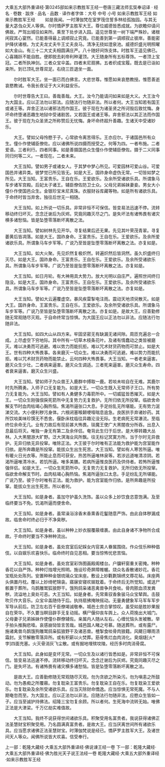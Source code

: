 大乘五大部外重译经·第0245部如来示教胜军王经一卷唐三藏法师玄奘奉诏译
· 经名 · 卷数 · 跋序
· 品名 · 品数 · 译作者字体：大号 中号 小号
如来示教胜军王经
如来示教胜军王经
　　如是我闻。一时薄伽梵在室罗筏住誓多林给孤独园。与其无量大苾刍众天人等俱。尔时憍萨罗主胜军大王。尊位威德皆悉成就。为欲瞻仰请问佛故。严驾出城往如来所。乘至下处步进入园。遥见世尊坐一树下端严殊妙。诸根闲寂其心宴然。已能善得最上调顺寂止究竟。已能善到第一调顺寂止彼岸。善能密护降伏诸根。为丈夫龙丈夫牛王丈夫良马。清净无挠如澄泉池。威德炽盛光明照曜如大金山。有三十二大丈夫相圆满庄严。八十随好间饰支体。时胜军王遥见佛已。心喜踊跃不能自胜。便即脱去刹帝利种灌顶。大王随身所有五标尊饰。一者顶上宝冠。二者所执神剑。三者众宝伞盖。四者末尼扇拂。五者织成宝履。既去是已诣如来所。到已顶礼世尊双足。右绕三匝退坐一面。

　　尔时胜军大王。坐一面已而白佛言。大悲世尊。惟愿如来哀愍教授。惟愿善逝哀愍教诫。令我长夜证于大义利益安乐。

　　尔时世尊告大王曰。善哉善哉。大王。汝今乃能请问如来如是大义。大王汝今为大国主。应以正法勿以邪法。应随法行勿随非法。所以者何。大王当知若有国王或诸王等。弃舍正法以诸邪法而作国王。彼于现在为诸圣贤之所诃毁后致忧悔。身坏命终堕诸恶趣生地狱中受诸剧苦。又若国王或诸王等。弃舍邪法以其正法而作国王。彼于现在为众圣贤之所称赞后无忧悔。身坏命终超升善趣。生诸天中受诸妙乐。

　　大王。譬如父母怜愍于子。心常欲令离苦得乐。王亦应尔。于诸国邑所有众生。僮仆作使辅臣僚佐。应以诸佛所说四摄而授受之。何等为四。一者布施。二者爱语。三者利行。四者同事。如是善摄国邑众生僮仆作使辅臣僚佐。摄于二义同事同归何等二义。一者现在。二者未来。

　　大王当知。譬如男子或诸女人。于其梦中梦心所见。可爱园林可爱山谷。可爱国邑并诸异类。彼梦觉已所见皆无。如是大王。国祚身命虚伪无常。一切皆如梦之所见。大王当知。王富贵乐。王自在乐。王爱欲乐。及余所受诸欲乐具。所谓象马车步诸军宫殿。后妃太子诸王。辅臣僚佐防卫士众。父母兄弟姊妹妻妾。男女大小僮仆作使国邑众生。金银珍宝末尼真珠。衣服财谷库藏等物。如是所有诸欲乐具。于命终时皆当弃舍。独往后世无一相随。

　　大王当知。如上所说一切乐具。非常非恒不可保信。皆变易法迅速不停。流转移动终归坏灭。念念迁谢后为灰烬。究竟同趣灭尽之门。是失坏法有诸怖畏有诸灾横多诸愁恼。皆是坠堕零落断坏离散之法。

　　大王当知。譬如树林先见开华。寻复结果后还无果。先见其叶荣茂青翠。寻复萎黄后皆凋落。如是大王。国祚身命。王富贵乐。王自在乐。王爱欲乐。及余所爱诸欲乐具。所谓象马车步军等。广说乃至皆是坠堕零落断坏离散之法。亦复如是。

　　大王当知。如大火聚。先见炽然复极炽然。转遍炽然后皆洞然。虽久炽盛终归灭尽。如是大王。国祚身命。王富贵乐。王自在乐。王爱欲乐。及余所受诸欲乐具。所谓象马车步军等。广说乃至皆是坠堕零落断坏离散之法。亦复如是。

　　大王当知。如日月轮。有大神用具大势力。放大光明以自庄严。遍照世间终归隐没。如是大王。国祚身命。王富贵乐。王自在乐。王爱欲乐。及余所受诸欲乐具。所谓象马车步军等。广说乃至皆是坠堕零落断坏离散之法。亦复如是。

　　大王当知。譬如大云遍覆虚空。暴风疾雷掣电注雨。震动天地须臾散灭。如是大王。国祚身命。王富贵乐。王自在乐。王爱欲乐。及余所受诸欲乐具。所谓象马车步军等。广说乃至皆是坠堕零落断坏离散之法。亦复如是。是故大王。应善勤修随无常观随尽灭观。于自命终常当惊惧。为大国王应以正法勿以非法。应随法行勿随非法。

　　大王当知。如四大山从四方来。牢固坚密无有缺漏无诸间隙。周匝充遍总一合成。上尽虚空下穷地际。其中所有一切草木枝条花叶。及诸有情蠢动之类皆被磨灭。难以决勇而可逃避。难以势力而能抗拒。难以咒术财货药物而可禁止。如是大王。世有四种大怖畏事。各来磨灭一切众生。难以决勇而可逃避。难以势力而能抗拒。难以咒术财货药物而能禁止。云何四种大怖畏事。大王当知。一者老来逼害。磨灭众生少壮。二者病来逼害。磨灭众生调适。三者死来逼害。磨灭众生寿命。四者衰来逼害。磨灭众生兴盛。

　　大王当知。譬如师子为众兽王入鹿群中搏取一鹿。若啖未啖自在无难。其鹿尔时先所腾勇。入师子口无复能为。如是大王。一切众生既入无常师子王口。所有势力无复能为。大王当知。譬如有人勇健多力毒箭所中。一切威猛皆悉摧灭。如是大王。一切众生刚强佷戾死箭所中无复势力无复救护。无所归依无所投窜。临欲舍命解支节时血肉枯竭心胸热恼。焦渴所逼张口大息。手足纷乱无所堪能。无有势力涎涕交流。大小便利秽污身体。六根闭塞喉颡哽噎喘息逾急。良医拱手弃诸妙药。其所饮啖美味珍馔无不悉舍。偃卧床枕临往异趣沦没无际。生老病死无常瀑流。至临终位余命无几。业有力故后有现前甚大怖畏。琰魔王使广大黑闇夜分所吞。出息入息最后将灭。唯独一身无有第二及余伴侣。奄背此生归于后世。是大移转趣大丛林。入大黑闇游大旷野。泛大溟海业风所飘。往无标记冥寞方所。当于尔时无异救护。无异归依无异投窜。唯除正法。大王彼于尔时唯有正法能为救护能为宫室能作归依。是所奔趣是所投窜。能拔众生出生死苦。大王当知。譬如有人寒苦所逼。唯有暖火日光衣等。所能止息而可获安。热苦所逼唯林泉等。若涉远道唯清凉阴。若渴所逼唯清冷水。若饥所逼。唯多美膳。若病所逼惟良医药及供侍者。若怖所逼惟强伴侣。如是大王。一切众生死箭所中。无复势力无复救护。无所归依无所投窜。临欲舍命解支节时。血肉枯竭心胸热恼。焦渴所逼张口太息。手足纷乱无所堪能。广说乃至。彼于尔时唯有正法。能为救护。能为宫室能作归依。是所奔趣是所投窜。能拔众生出生死苦。所以者何。

　　大王当知。如是身者。虽加守护虽久洗饰。虽以众多上妙饮食恣意饱满。及至临终要当不免。饥渴所逼而便舍命。

　　大王当知。如是身者。虽常澡浴涂香末香熏香花鬘随意严饰。由此自体秽漏成故。临舍命时终必归于不净臭秽。

　　大王当知。如是身者。虽以种种上妙衣服覆蔽缠裹。由此自身诸不净物所合成故。于命终时要当不净种种流出。

　　大王当知。如是身者。虽处宫室后妃婇女内官美人眷属围绕。作众伎乐种种倡伎。以自娱乐欢喜快乐。临命终时自见恶相。要当惊怖忧悲苦恼。

　　大王当知。如是身者。虽处宫室彩饰图画殿阁楼台。户牖轩窗重关密掩。种种香花以自严饰。种种灯烛增光照明。施设珍奇屏障帷幄。烧众名香散诸妙花。香花宝瓶处处陈列。安置种种金银琉璃众宝床座。敷设上妙氍氀锦绣文蓐花毡。床座两头俱置丹枕。覆以上妙绮帊锦衾。寤寐安寝欢娱耽着。于命终后无所觉知。或送尸骸置于葬所。乌鹊雕鹫狐狼野干。饿狗鸱枭诸恶禽兽争共食啖。骨肉脓血须发粪秽。流溢地上臭处可恶。大王当知。如是身者。先常乘驭香象骏马众宝辇舆。击鼓吹贝作大音乐。众宝伞盖随侍于后。执持扇拂掩映摇动。无量勇健象军马军车军步军导从前后。防卫左右百千臣僚竭诚敬奉。城邑士庶合掌惊叹。虽受如是胜妙果报自在荣华。不久要当瞑目辟手无复动摇。横尸偃仰丧车舆上。众人荷挽出大城门。父母妻子兄弟姊妹作使僮仆群僚辅佐。亲属内人随从左右。心缠忧恼头发被散。举手拍头推胸悲噎。哀感崩恸皆言苦哉。城邑国人睹之号慕。随送葬所。或有露尸。施诸禽兽鸟鹊饿狗雕鹫鸱枭狐狼野干及诸恶兽。楂掣食啖骨肉狼籍。风飃日曝雨渍霜封。支节解散零落异所。或有积薪以火焚葬。筋骨焦烂血肉消化。臭烟熢[火*孛]四面充塞。火灭骨消灰飞尘散。或有掘地埋殡坟陵。经历多时肉消骨腐。

　　大王当知。此身如是变坏无常。一切众生及以诸行皆悉如是。非常非恒不可保信。皆变易法迅速不停。流转移动终归坏灭。念念迁谢后为灰烬。究竟同趣灭尽之门。是失坏法。有诸怖畏有诸灾横多诸愁恼。皆是坠堕零落断坏离散之法。

　　是故大王。应善勤修随无常观随尽灭观。勿为贪欲之所染污。勿为嗔恚之所鼓动。勿为愚痴之所覆蔽。勿复耽染王富贵乐。勿复耽染王自在乐。勿复耽染王爱欲乐。勿复耽染及余所受诸欲乐具。应当灭除财命憍逸。应当惊惧无常死魔。不与人期奄忽而至。为大国主。应以正法勿以非法。应随法行勿随非法。应愍众生皆如一子。应当至诚护持佛法。绍隆三宝勿复余顾。所以者何。生死海中流转无始。唯佛正法是大津梁。千万亿劫实难值故。

　　大王当知。我终不说获得世间诸欲乐具。积聚受用名富贵者。我说获得诸佛正法圣慧财宝积聚受用。乃名圆满真富贵者。是故大王。应当厌离世间所有诸欲乐具。应当愿求诸佛正法圣慧财宝。时薄伽梵说是经已。憍萨罗主胜军大王。及诸世间天人等众。闻佛所说皆大欢喜。信受奉行。

上一部：乾隆大藏经·大乘五大部外重译经·佛说谏王经一卷
下一部：乾隆大藏经·大乘五大部外重译经·佛为胜光天子说王法经一卷
乾隆大藏经·大乘五大部外重译经·如来示教胜军王经
